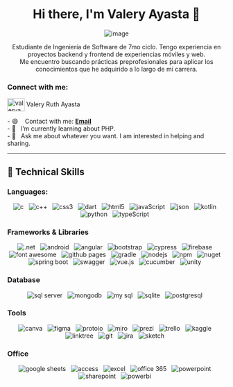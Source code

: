 <div align="center">
<h1>Hi there, I'm Valery Ayasta 👋</h1> 

![image](https://github.com/ValeryAyasta/ValeryAyasta/assets/102206366/9fda3226-aca4-4659-8a6b-48f03233c0c6)

Estudiante de Ingeniería de Software de 7mo ciclo. Tengo experiencia en proyectos backend y frontend de experiencias móviles y web. 
<br>
Me encuentro buscando prácticas preprofesionales para aplicar los conocimientos que he adquirido a lo largo de mi carrera.

</div>
<h3 align="left">Connect with me:</h3>
<p align="left">
<a href="https://linkedin.com/in/valeryayasta" target="blank"><img align="center" src="https://raw.githubusercontent.com/rahuldkjain/github-profile-readme-generator/master/src/images/icons/Social/linked-in-alt.svg" alt="valeryayasta" height="30" width="40" /></a>
  <span>Valery Ruth Ayasta</span>
</p>

<p>
- 😄 &nbsp;&nbsp; Contact with me: <a href = "mailto:u20211c231@upc.edu.pe"><strong>Email</strong></a><br>
- 🌱 &nbsp;&nbsp;I’m currently learning about PHP. <br/>
- 💬 &nbsp;&nbsp;Ask me about whatever you want. I am interested in helping and sharing. <br/>
</p>

<hr>

<section>
<h2 align="left">🎯 Technical Skills</h2>
  <div>
<h3>
 Languages:
</h3>
  <p align="center">
     <img src="https://img.shields.io/badge/C-00599C?style=for-the-badge&logo=c&logoColor=white" alt="c" />&nbsp;&nbsp;
     <img src="https://img.shields.io/badge/C%2B%2B-00599C?style=for-the-badge&logo=c%2B%2B&logoColor=white" alt="c++" />&nbsp;&nbsp;
     <img src="https://img.shields.io/badge/CSS3-1572B6?style=for-the-badge&logo=css3&logoColor=white" alt="css3" />&nbsp;&nbsp;
     <img src="https://img.shields.io/badge/Dart-0175C2?style=for-the-badge&logo=dart&logoColor=white" alt="dart" />&nbsp;&nbsp;
     <img src="https://img.shields.io/badge/HTML5-E34F26?style=for-the-badge&logo=html5&logoColor=white" alt="html5" />&nbsp;&nbsp;
     <img src="https://img.shields.io/badge/JavaScript-323330?style=for-the-badge&logo=javascript&logoColor=F7DF1E" alt="javaScript" />&nbsp;&nbsp;
     <img src="https://img.shields.io/badge/json-5E5C5C?style=for-the-badge&logo=json&logoColor=white" alt="json" />&nbsp;&nbsp;
     <img src="https://img.shields.io/badge/Kotlin-0095D5?&style=for-the-badge&logo=kotlin&logoColor=white" alt="kotlin" />&nbsp;&nbsp;
       <img src="https://img.shields.io/badge/Python-FFD43B?style=for-the-badge&logo=python&logoColor=blue" alt="python" />&nbsp;&nbsp;
     <img src="https://img.shields.io/badge/TypeScript-007ACC?style=for-the-badge&logo=typescript&logoColor=white" alt="typeScript" />&nbsp;&nbsp;
  </p>
     </div>
    <div>
      <h3>Frameworks & Libraries</h3>
      <p align="center">
     <img src="https://img.shields.io/badge/.NET-512BD4?style=for-the-badge&logo=dotnet&logoColor=white" alt=".net" />&nbsp;&nbsp;
          <img src="https://img.shields.io/badge/Android-3DDC84?style=for-the-badge&logo=android&logoColor=white" alt="android" />&nbsp;&nbsp;
     <img src="https://img.shields.io/badge/Angular-DD0031?style=for-the-badge&logo=angular&logoColor=white" alt="angular" />&nbsp;&nbsp;
     <img src="https://img.shields.io/badge/Bootstrap-563D7C?style=for-the-badge&logo=bootstrap&logoColor=white" alt="bootstrap" />&nbsp;&nbsp;
      <img src="https://img.shields.io/badge/Cypress-17202C?style=for-the-badge&logo=cypress&logoColor=white" alt="cypress" />&nbsp;&nbsp;
     <img src="https://img.shields.io/badge/firebase-ffca28?style=for-the-badge&logo=firebase&logoColor=black" alt="firebase" />&nbsp;&nbsp;
     <img src="https://img.shields.io/badge/Font_Awesome-339AF0?style=for-the-badge&logo=fontawesome&logoColor=white" alt="font awesome" />&nbsp;&nbsp;
     <img src="https://img.shields.io/badge/GitHub%20Pages-222222?style=for-the-badge&logo=GitHub%20Pages&logoColor=white" alt="github pages" />&nbsp;&nbsp;
    <img src="https://img.shields.io/badge/gradle-02303A?style=for-the-badge&logo=gradle&logoColor=white" alt="gradle" />&nbsp;&nbsp;
     <img src="https://img.shields.io/badge/Node%20js-339933?style=for-the-badge&logo=nodedotjs&logoColor=white" alt="nodejs" />&nbsp;&nbsp;
      <img src="https://img.shields.io/badge/npm-CB3837?style=for-the-badge&logo=npm&logoColor=white" alt="npm" />&nbsp;&nbsp;
       <img src="https://img.shields.io/badge/NuGet-004880?style=for-the-badge&logo=nuget&logoColor=white" alt="nuget" />&nbsp;&nbsp;
        <img src="https://img.shields.io/badge/Spring_Boot-F2F4F9?style=for-the-badge&logo=spring-boot" alt="spring boot" />&nbsp;&nbsp;
         <img src="https://img.shields.io/badge/Swagger-85EA2D?style=for-the-badge&logo=Swagger&logoColor=white" alt="swagger" />&nbsp;&nbsp;
          <img src="https://img.shields.io/badge/Vue%20js-35495E?style=for-the-badge&logo=vuedotjs&logoColor=4FC08D" alt="vue.js" />&nbsp;&nbsp;
               <img src="https://img.shields.io/badge/Cucumber-43B02A?style=for-the-badge&logo=cucumber&logoColor=white" alt="cucumber" />&nbsp;&nbsp;
     <img src="https://img.shields.io/badge/Unity-100000?style=for-the-badge&logo=unity&logoColor=white" alt="unity" />&nbsp;&nbsp;
        
  </p>
    </div>
    <div>
      <h3>Database</h3>
       <p align="center">
     <img src="https://img.shields.io/badge/Microsoft%20SQL%20Server-CC2927?style=for-the-badge&logo=microsoft%20sql%20server&logoColor=white" alt="sql server" />&nbsp;&nbsp;
     <img src="https://img.shields.io/badge/MongoDB-4EA94B?style=for-the-badge&logo=mongodb&logoColor=white" alt="mongodb" />&nbsp;&nbsp;
     <img src="https://img.shields.io/badge/MySQL-005C84?style=for-the-badge&logo=mysql&logoColor=white" alt="my sql" />&nbsp;&nbsp;
     <img src="https://img.shields.io/badge/Sqlite-003B57?style=for-the-badge&logo=sqlite&logoColor=white" alt="sqlite" />&nbsp;&nbsp;
     <img src="https://img.shields.io/badge/PostgreSQL-316192?style=for-the-badge&logo=postgresql&logoColor=white" alt="postgresql" />&nbsp;&nbsp;
  </p>
    </div>
    <div>
      <h3>Tools</h3>
       <p align="center">
     <img src="	https://img.shields.io/badge/Canva-%2300C4CC.svg?&style=for-the-badge&logo=Canva&logoColor=white" alt="canva" />&nbsp;&nbsp;
     <img src="https://img.shields.io/badge/Figma-F24E1E?style=for-the-badge&logo=figma&logoColor=white" alt="figma" />&nbsp;&nbsp;
     <img src="https://img.shields.io/badge/Proto.io-161637?style=for-the-badge&logo=proto.io&logoColor=00e5ff" alt="protoio" />&nbsp;&nbsp;
     <img src="https://img.shields.io/badge/Miro-F7C922?style=for-the-badge&logo=Miro&logoColor=050036" alt="miro" />&nbsp;&nbsp;
     <img src="https://img.shields.io/badge/Prezi-3181FF?style=for-the-badge&logo=prezi&logoColor=white" alt="prezi" />&nbsp;&nbsp;
     <img src="https://img.shields.io/badge/Trello-0052CC?style=for-the-badge&logo=trello&logoColor=white" alt="trello" />&nbsp;&nbsp;
     <img src="https://img.shields.io/badge/Kaggle-20BEFF?style=for-the-badge&logo=Kaggle&logoColor=white" alt="kaggle" />&nbsp;&nbsp;
     <img src="https://img.shields.io/badge/linktree-39E09B?style=for-the-badge&logo=linktree&logoColor=white" alt="linktree" />&nbsp;&nbsp;
       <img src="https://img.shields.io/badge/GIT-E44C30?style=for-the-badge&logo=git&logoColor=white" alt="git" />&nbsp;&nbsp;
     <img src="https://img.shields.io/badge/Jira-0052CC?style=for-the-badge&logo=Jira&logoColor=white" alt="jira" />&nbsp;&nbsp;
         <img src="https://img.shields.io/badge/Sketch-FFB387?style=for-the-badge&logo=sketch&logoColor=black" alt="sketch" />&nbsp;&nbsp;
  </p>
    </div>
    
  <div>
      <h3>Office</h3>
     <p align="center">
     <img src="https://img.shields.io/badge/Google%20Sheets-34A853?style=for-the-badge&logo=google-sheets&logoColor=white" alt="google sheets" />&nbsp;&nbsp;
     <img src="https://img.shields.io/badge/Microsoft_Access-A4373A?style=for-the-badge&logo=microsoft-access&logoColor=white" alt="access" />&nbsp;&nbsp;
     <img src="https://img.shields.io/badge/Microsoft_Excel-217346?style=for-the-badge&logo=microsoft-excel&logoColor=white" alt="excel" />&nbsp;&nbsp;
     <img src="https://img.shields.io/badge/Microsoft_Office-D83B01?style=for-the-badge&logo=microsoft-office&logoColor=white" alt="office 365" />&nbsp;&nbsp;
     <img src="https://img.shields.io/badge/Microsoft_PowerPoint-B7472A?style=for-the-badge&logo=microsoft-powerpoint&logoColor=white" alt="powerpoint" />&nbsp;&nbsp;
     <img src="https://img.shields.io/badge/Microsoft_SharePoint-0078D4?style=for-the-badge&logo=microsoft-sharepoint&logoColor=white" alt="sharepoint" />&nbsp;&nbsp;
     <img src="https://img.shields.io/badge/PowerBI-F2C811?style=for-the-badge&logo=Power%20BI&logoColor=white" alt="powerbi" />&nbsp;&nbsp;
  </p>
    </div>
</section>

